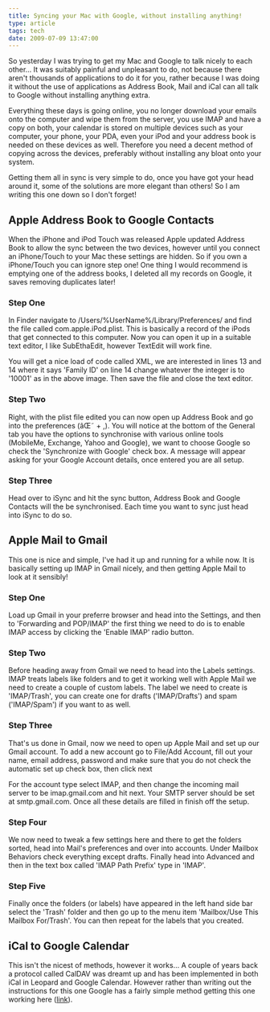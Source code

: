 ```yaml
---
title: Syncing your Mac with Google, without installing anything!
type: article
tags: tech
date: 2009-07-09 13:47:00
---
```


So yesterday I was trying to get my Mac and Google to talk nicely to each other… It was suitably painful and unpleasant to do, not because there aren't thousands of applications to do it for you, rather because I was doing it without the use of applications as Address Book, Mail and iCal can all talk to Google without installing anything extra.

Everything these days is going online, you no longer download your emails onto the computer and wipe them from the server, you use IMAP and have a copy on both, your calendar is stored on multiple devices such as your computer, your phone, your PDA, even your iPod and your address book is needed on these devices as well. Therefore you need a decent method of copying across the devices, preferably without installing any bloat onto your system.

Getting them all in sync is very simple to do, once you have got your head around it, some of the solutions are more elegant than others! So I am writing this one down so I don't forget!

## Apple Address Book to Google Contacts

When the iPhone and iPod Touch was released Apple updated Address Book to allow the sync between the two devices, however until you connect an iPhone/Touch to your Mac these settings are hidden. So if you own a iPhone/Touch you can ignore step one! One thing I would recommend is emptying one of the address books, I deleted all my records on Google, it saves removing duplicates later!

### Step One

In Finder navigate to /Users/%UserName%/Library/Preferences/ and find the file called com.apple.iPod.plist. This is basically a record of the iPods that get connected to this computer. Now you can open it up in a suitable text editor, I like SubEthaEdit, however TextEdit will work fine.

You will get a nice load of code called XML, we are interested in lines 13 and 14 where it says 'Family ID' on line 14 change whatever the integer is to '10001' as in the above image. Then save the file and close the text editor.

### Step Two

Right, with the plist file edited you can now open up Address Book and go into the preferences (âŒ˜ + ,). You will notice at the bottom of the General tab you have the options to synchronise with various online tools (MobileMe, Exchange, Yahoo and Google), we want to choose Google so check the 'Synchronize with Google' check box. A message will appear asking for your Google Account details, once entered you are all setup.

### Step Three

Head over to iSync and hit the sync button, Address Book and Google Contacts will the be synchronised. Each time you want to sync just head into iSync to do so.

## Apple Mail to Gmail

This one is nice and simple, I've had it up and running for a while now. It is basically setting up IMAP in Gmail nicely, and then getting Apple Mail to look at it sensibly!

### Step One

Load up Gmail in your preferre browser and head into the Settings, and then to 'Forwarding and POP/IMAP' the first thing we need to do is to enable IMAP access by clicking the 'Enable IMAP' radio button.

### Step Two

Before heading away from Gmail we need to head into the Labels settings. IMAP treats labels like folders and to get it working well with Apple Mail we need to create a couple of custom labels. The label we need to create is 'IMAP/Trash', you can create one for drafts ('IMAP/Drafts') and spam ('IMAP/Spam') if you want to as well.

### Step Three

That's us done in Gmail, now we need to open up Apple Mail and set up our Gmail account. To add a new account go to File/Add Account, fill out your name, email address, password and make sure that you do not check the automatic set up check box, then click next

For the account type select IMAP, and then change the incoming mail server to be imap.gmail.com and hit next. Your SMTP server should be set at smtp.gmail.com. Once all these details are filled in finish off the setup.

### Step Four

We now need to tweak a few settings here and there to get the folders sorted, head into Mail's preferences and over into accounts. Under Mailbox Behaviors check everything except drafts. Finally head into Advanced and then in the text box called 'IMAP Path Prefix' type in 'IMAP'.

### Step Five

Finally once the folders (or labels) have appeared in the left hand side bar select the 'Trash' folder and then go up to the menu item 'Mailbox/Use This Mailbox For/Trash'. You can then repeat for the labels that you created.

## iCal to Google Calendar

This isn't the nicest of methods, however it works... A couple of years back a protocol called CalDAV was dreamt up and has been implemented in both iCal in Leopard and Google Calendar. However rather than writing out the instructions for this one Google has a fairly simple method getting this one working here (<a href="http://www.google.com/support/calendar/bin/answer.py?answer=99358#ical">link</a>).
